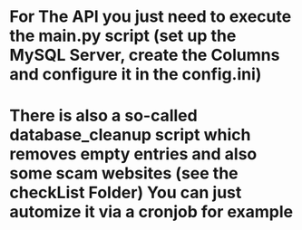 # For The API you just need to execute the main.py script (set up the MySQL Server, create the Columns and configure it in the config.ini)
# There is also a so-called database_cleanup script which removes empty entries and also some scam websites (see the checkList Folder) You can just automize it via a cronjob for example